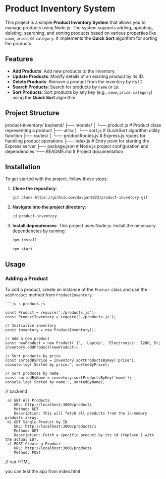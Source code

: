 # Product Inventory System

This project is a simple **Product Inventory System** that allows you to manage products using Node.js. The system supports adding, updating, deleting, searching, and sorting products based on various properties like `name`, `price`, or `category`. It implements the **Quick Sort** algorithm for sorting the products.

## Features

- **Add Products**: Add new products to the inventory.
- **Update Products**: Modify details of an existing product by its ID.
- **Delete Products**: Remove a product from the inventory by its ID.
- **Search Products**: Search for products by `name` or `ID`.
- **Sort Products**: Sort products by any key (e.g., `name`, `price`, `category`) using the **Quick Sort** algorithm.

## Project Structure

product-inventory/
backend/
        ├── models/
        │   └── product.js           # Product class representing a product
        ├── utils/
        │   └── sort.js              # QuickSort algorithm utility function
        ├── routes/
        │   └── productRoutes.js      # Express.js routes for handling product operations
        ├── index.js                 # Entry point for starting the Express server
        ├── package.json             # Node.js project configuration and dependencies
        └── README.md                # Project documentation




## Installation

To get started with the project, follow these steps:

1. **Clone the repository**:
    ```bash
    git clone https://github.com/davgar2023/product-inventory.git
    ```
2. **Navigate into the project directory**:
    ```bash
    cd product-inventory
    ```

3. **Install dependencies**:
    This project uses Node.js. Install the necessary dependencies by running:
    ```bash
    npm install
    ```
     ```bash
    npm start
     ```
## Usage

### Adding a Product
To add a product, create an instance of the `Product` class and use the `addProduct` method from `ProductInventory`.

    ```js s product.js 

    const Product = require('./products.js');
    const ProductInventory = require('./products.js');

    // Initialize inventory
    const inventory = new ProductInventory();

    // Add a new product
    const newProduct = new Product('1', 'Laptop', 'Electronics', 1200, 5);
    inventory.addProduct(newProduct);

    // Sort products by price
    const sortedByPrice = inventory.sortProductsByKey('price');
    console.log('Sorted by price:', sortedByPrice);

    // Sort products by name
    const sortedByName = inventory.sortProductsByKey('name');
    console.log('Sorted by name:', sortedByName);

// backend

     a) GET All Products
        URL: http://localhost:3000/products
        Method: GET
        Description: This will fetch all products from the in-memory products array.
     b) GET Single Product by ID
        URL: http://localhost:3000/products/1
        Method: GET
        Description: Fetch a specific product by its id (replace 1 with the actual ID).
     c) POST Create a Product
        URL: http://localhost:3000/products
        Method: POST

// run HTML

you can test the app from index.html
